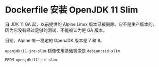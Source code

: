 # Dockerfile 安装 OpenJDK 11 Slim

自 JDK 11 GA 起，以前提供的 Alpine Linux 版本已被删除。它不是生产版本的，因为它没有经过足够的测试，不能被认为是 GA 版本。

目前，Alpine 唯一稳定的 OpenJDK 版本是 7 和 8。

`openjdk:11-jre-slim` 镜像使用基础镜像是 `debian:sid-slim`

```bash
FROM openjdk:11-jre-slim
```
